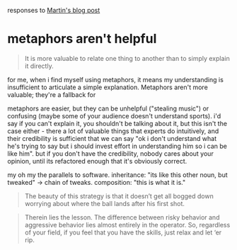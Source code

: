 responses to [Martin's blog post](http://martinsnyder.net/?p=27)

# metaphors aren't helpful

> It is more valuable to relate one thing to another than to simply explain it directly.

for me, when i find myself using metaphors, it means my understanding is insufficient to articulate a simple explanation. Metaphors aren't more valuable; they're a fallback for 

  metaphors are easier, but they can be unhelpful ("stealing music") or confusing (maybe some of your audience doesn't understand sports). i'd say if you can't explain it, you shouldn't be talking about it, but this isn't the case either - there a lot of valuable things that experts do intuitively, and their credibility is sufficient that we can say "ok i don't understand what he's trying to say but i should invest effort in understanding him so i can be like him". but if you don't have the credibility, nobody cares about your opinion, until its refactored enough that it's obviously correct.

my oh my the parallels to software. inheritance: "its like this other noun, but tweaked" -> chain of tweaks. composition: "this is what it is."

> The beauty of this strategy is that it doesn’t get all bogged down worrying about where the ball lands after his first shot.

> Therein lies the lesson.  The difference between risky behavior and aggressive behavior lies almost entirely in the operator.  So, regardless of your field, if you feel that you have the skills, just relax and let ‘er rip.